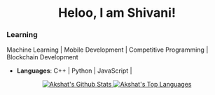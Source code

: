 <h1 align="center">Heloo, I am Shivani! </h1>

### Learning
Machine Learning | Mobile Development  |  Competitive Programming |  Blockchain Development

- **Languages**: C++  |  Python  |  JavaScript |

<div align="center">
  <span align="left">
    <a align="left" href="https://github.com/anuraghazra/github-readme-stats">
      <img src="https://github-readme-stats.vercel.app/api?username=shivanipawar00&show_icons=true" alt="Akshat's Github Stats">
    </a>
  </span>
  <span align="right">                                                                                                                  
    <a align="right" href="href="https://github.com/anuraghazra/github-readme-stats">
      <img src="https://github-readme-stats.vercel.app/api/top-langs/?username=shivanipawar00&layout=compac&show_icons=true" alt="Akshat's Top Languages">
    </a>
  </span>
</div>

